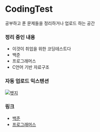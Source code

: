 # CodingTest
공부하고 푼 문제들을 정리하거나 업로드 하는 공간

### 정리 중인 내용
- 이것이 취업을 위한 코딩테스트다
- 백준 
- 프로그래머스 
- C언어 기반 자료구조

### 자동 업로드 익스텐션
<a alt="백준허브" href=https://github.com/BaekjoonHub/BaekjoonHub>
    <img alt="뱃지" src="https://img.shields.io/badge/BaekjoonHub-222222?style=flat-square&logo=github&logoColor=#181717">
</a>

### 링크
- [백준](https://www.acmicpc.net/)
- [프로그래머스](https://programmers.co.kr/)
